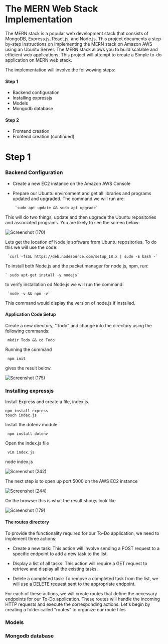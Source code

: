 # The MERN Web Stack Implementation

The MERN stack is a popular web development stack that consists of MongoDB, Express.js, React.js, and Node.js. This project documents a step-by-step instructions on implementing the MERN stack on Amazon AWS using an Ubuntu Server. The MERN stack allows you to build scalable and efficient web applications. This project will attempt to create a Simple to-do application on MERN  web stack.

The implementation will involve the follwowing steps:

#### Step 1
- Backend configuration
- Installing expressjs
- Models
- Mongodb database
#### Step 2
- Frontend creation
- Frontend creation (continued)




# Step 1
### Backend Configuration
* Create a new EC2 instance on the Amazon AWS Console
* Prepare our Ubuntu  environment and get all libraries and programs updated and upgraded.
The command we will run are:

       `sudo apt update && sudo apt upgrade`

This will do two things, update and then upgrade the Ubuntu repositories and associated programs.
You are likely to see the screen below:

![Screenshot (170)](https://github.com/ettebaDwop/dareyproject-3/assets/7973831/00b4f215-30f7-414f-8bd9-917e7fe74ea5)

Lets get the location of Node.js software from Ubuntu repositories.
To do this we will use the code:

     `curl -fsSL https://deb.nodesource.com/setup_18.x | sudo -E bash -`

To install both  Node.js and the packet manager for node.js, npm, run:

    ` sudo apt-get install -y nodejs`
     
 to verify installation od Node.js we will run the command:
 
     `node -v && npm -v` 
This command would display the version of node.js if installed.

#### Application Code Setup
Create a new directory, "Todo" and change into the directory using the following commands:

 ` mkdir Todo && cd Todo`
        
Running the command 
    
 ` npm init` 
    
gives the result below.

![Screenshot (175)](https://github.com/ettebaDwop/dareyproject-3/assets/7973831/fc441bbd-ba66-4f76-8b3a-f4099462604b)

### Installing expressjs
Install Express and create a file, index.js.

``` 
npm install express
touch index.js
```
Install the dotenv module

` npm install dotenv`

Open the index.js file

` vim index.js`

node index.js

![Screenshot (242)](https://github.com/ettebaDwop/dareyproject-3/assets/7973831/3920188e-21fd-41e4-b22a-2b83587bc2a3)

The next step is to open up port 5000 on the AWS EC2 instance

![Screenshot (244)](https://github.com/ettebaDwop/dareyproject-3/assets/7973831/23ebd2f0-8cb2-4fd1-8822-f4c17bb61527)

 On the browser this is what the result shou;s look like
 
![Screenshot (179)](https://github.com/ettebaDwop/dareyproject-3/assets/7973831/b9ecefdb-bb01-4b30-b959-d163c2a1afa1)



#### The routes directory

To provide the functionality required for our To-Do application, we need to implement three actions:

- Create a new task: This action will involve sending a POST request to a specific endpoint to add a new task to the list.

- Display a list of all tasks: This action will require a GET request to retrieve and display all the existing tasks.

- Delete a completed task: To remove a completed task from the list, we will use a DELETE request sent to the appropriate endpoint.

For each of these actions, we will create routes that define the necessary endpoints for our To-Do application. These routes will handle the incoming HTTP requests and execute the corresponding actions. Let's begin by creating a folder called "routes" to organize our route files

### Models
### Mongodb database
